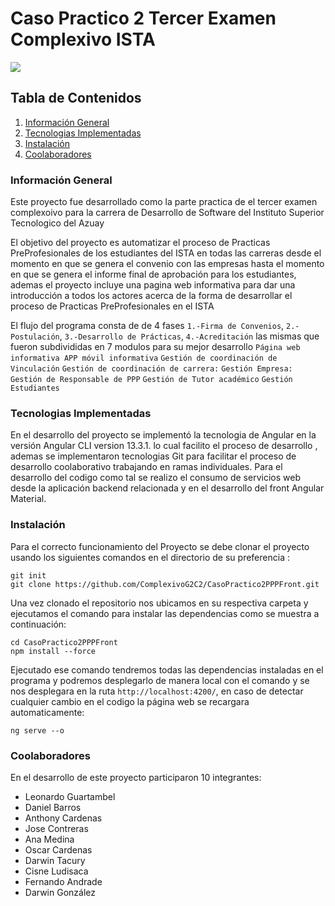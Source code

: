 # Caso Practico 2  Tercer Examen Complexivo ISTA
<img src="https://www.tecazuay.edu.ec/assets/img/logo%20desenfocado4.png">


## Tabla de Contenidos
1. [Información General](#general-info)
2. [Tecnologias Implementadas](#technologies)
3. [Instalación](#installation)
4. [Coolaboradores](#collaboration)

[//]: # (5. [FAQs]&#40;#faqs&#41;)

### Información General
Este proyecto fue desarrollado como la parte practica de el tercer examen complexoivo para la carrera de Desarrollo de Software del Instituto Superior Tecnologico del Azuay

El objetivo del proyecto es automatizar el proceso de Practicas PreProfesionales de los estudiantes del ISTA en todas las carreras desde el momento en que se genera el convenio con 
las empresas hasta el momento en que se genera el informe final de aprobación para los estudiantes, ademas el proyecto incluye una pagina web informativa para dar una introducción a todos los actores acerca de 
la forma de desarrollar el proceso de Practicas PreProfesionales en el ISTA 

El flujo del programa consta de de 4 fases `1.-Firma de Convenios`, `2.-Postulación`, `3.-Desarrollo de Prácticas`, `4.-Acreditación` las mismas que fueron subdivididas en 7 modulos para su mejor desarrollo
 `Página web informativa APP móvil informativa`
 `Gestión de coordinación de Vinculación`
 `Gestión de coordinación de carrera:`
 `Gestión Empresa:`
 `Gestión de Responsable de PPP`
 `Gestión de Tutor académico`
 `Gestión Estudiantes`


### Tecnologias Implementadas
En el desarrollo del proyecto se implementó la tecnologia de Angular en la versión Angular CLI version 13.3.1. lo cual facilito el proceso de desarrollo
, ademas se implementaron tecnologias Git para facilitar el proceso de desarrollo coolaborativo trabajando en ramas individuales.
Para el desarrollo del codigo como tal se realizo el consumo de servicios web desde la aplicación backend relacionada y en el desarrollo del front Angular Material.
### Instalación 
Para el correcto funcionamiento del Proyecto se debe clonar el proyecto usando los siguientes comandos en el directorio de su preferencia :
```
git init 
git clone https://github.com/ComplexivoG2C2/CasoPractico2PPPFront.git
```

Una vez clonado el repositorio nos ubicamos en su respectiva carpeta y ejecutamos el comando para instalar las dependencias como se muestra a continuación:
```
cd CasoPractico2PPPFront
npm install --force
```

Ejecutado ese comando tendremos todas las dependencias instaladas en el programa y podremos desplegarlo de manera local con el comando y se nos desplegara en la ruta `http://localhost:4200/`, en caso de detectar cualquier cambio en el codigo la página web se recargara automaticamente:
```
ng serve --o
```
### Coolaboradores
En el desarrollo de este proyecto participaron 10 integrantes:
* Leonardo Guartambel
* Daniel Barros
* Anthony Cardenas
* Jose Contreras
* Ana Medina
* Oscar Cardenas
* Darwin Tacury
* Cisne Ludisaca
* Fernando Andrade
* Darwin González
